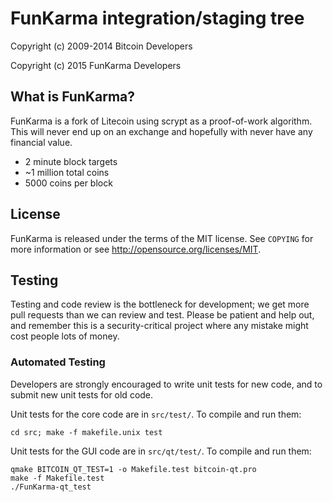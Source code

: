 FunKarma integration/staging tree
================================

Copyright (c) 2009-2014 Bitcoin Developers

Copyright (c) 2015 FunKarma Developers

What is FunKarma?
----------------

FunKarma is a fork of Litecoin using scrypt as a proof-of-work algorithm.
This will never end up on an exchange and hopefully with never have any financial value.
 - 2 minute block targets
 - ~1 million total coins
 - 5000 coins per block

License
-------

FunKarma is released under the terms of the MIT license. See `COPYING` for more
information or see http://opensource.org/licenses/MIT.

Testing
-------

Testing and code review is the bottleneck for development; we get more pull
requests than we can review and test. Please be patient and help out, and
remember this is a security-critical project where any mistake might cost people
lots of money.

### Automated Testing

Developers are strongly encouraged to write unit tests for new code, and to
submit new unit tests for old code.

Unit tests for the core code are in `src/test/`. To compile and run them:

    cd src; make -f makefile.unix test

Unit tests for the GUI code are in `src/qt/test/`. To compile and run them:

    qmake BITCOIN_QT_TEST=1 -o Makefile.test bitcoin-qt.pro
    make -f Makefile.test
    ./FunKarma-qt_test

